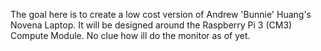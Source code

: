 The goal here is to create a low cost version of Andrew 'Bunnie' Huang's Novena Laptop. It will be designed around the Raspberry Pi 3 (CM3) Compute Module. No clue how ill do the monitor as of yet. 
